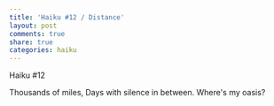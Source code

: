 ```yaml
---
title: 'Haiku #12 / Distance'
layout: post
comments: true
share: true
categories: haiku
---
```

Haiku #12

Thousands of miles,
Days with silence in between.
Where's my oasis?
